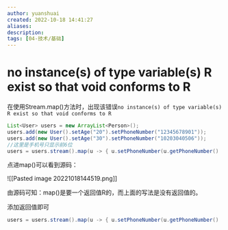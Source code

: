 ```yaml
---
author: yuanshuai
created: 2022-10-18 14:41:27
aliases: 
description:
tags: [04-技术/基础]
---
```



# no instance(s) of type variable(s) R exist so that void conforms to R

在使用Stream.map()方法时，出现该错误`no instance(s) of type variable(s) R exist so that void conforms to R`

```java
List<User> users = new ArrayList<Person>(); 
users.add(new User().setAge("20").setPhoneNumber("12345678901")); 
users.add(new User().setAge("30").setPhoneNumber("10203040506"));
//这里是手机号只显示前6位
users = users.stream().map(u -> { u.setPhoneNumber(u.getPhoneNumber() != null ? u.getPhoneNumber().substring(0, 6) : null)}).collect(Collectors.toList());
```

点进map()可以看到源码：

![[Pasted image 20221018144519.png]]

由源码可知：map()是要一个返回值R的，而上面的写法是没有返回值的。

添加返回值即可

```java
users = users.stream().map(u -> { u.setPhoneNumber(u.getPhoneNumber() != null ? u.getPhoneNumber().substring(0, 6) : null); return u;}).collect(Collectors.toList());
```




